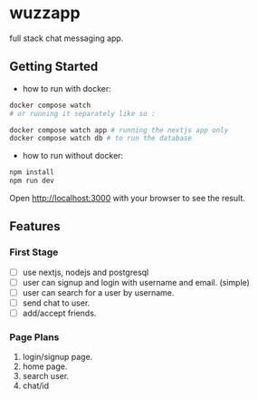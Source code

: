 # wuzzapp

full stack chat messaging app.

## Getting Started

- how to run with docker:

```bash
docker compose watch
# or running it separately like so :

docker compose watch app # running the nextjs app only
docker compose watch db # to run the database
```

- how to run without docker:

```bash
npm install
npm run dev
```

Open [http://localhost:3000](http://localhost:3000) with your browser to see the result.

## Features

### First Stage

- [ ] use nextjs, nodejs and postgresql
- [ ] user can signup and login with username and email. (simple)
- [ ] user can search for a user by username.
- [ ] send chat to user.
- [ ] add/accept friends.

### Page Plans

1. login/signup page.
2. home page.
3. search user.
4. chat/id
